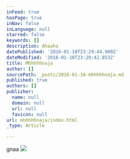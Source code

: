 ```yaml
---
inFeed: true
hasPage: true
inNav: false
inLanguage: null
starred: false
keywords: []
description: Ahaaha
datePublished: '2016-01-10T23:29:44.909Z'
dateModified: '2016-01-10T23:29:42.853Z'
title: Mhhhhhnaja
author: []
sourcePath: _posts/2016-01-10-mhhhhhnaja.md
published: true
authors: []
publisher:
  name: null
  domain: null
  url: null
  favicon: null
url: mhhhhhnaja/index.html
_type: Article

---
```

gnaa
![](https://the-grid-user-content.s3-us-west-2.amazonaws.com/10eb394b-5a01-4411-8daa-11e5a9ada7a5.gif)